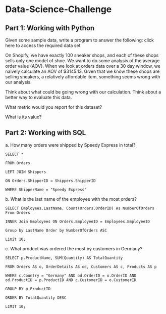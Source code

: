 # Data-Science-Challenge

## Part 1: Working with Python

Given some sample data, write a program to answer the following: click here to access the required data set

On Shopify, we have exactly 100 sneaker shops, and each of these shops sells only one model of shoe. We want to do some analysis of the average order value (AOV). When we look at orders data over a 30 day window, we naively calculate an AOV of $3145.13. Given that we know these shops are selling sneakers, a relatively affordable item, something seems wrong with our analysis. 

Think about what could be going wrong with our calculation. Think about a better way to evaluate this data. 

What metric would you report for this dataset?

What is its value?

## Part 2: Working with SQL

a.  How many orders were shipped by Speedy Express in total?

    SELECT *

    FROM Orders

    LEFT JOIN Shippers

    ON Orders.ShipperID = Shippers.ShipperID

    WHERE ShipperName = "Speedy Express"


b.	What is the last name of the employee with the most orders?

    SELECT Employees.LastName, Count(Orders.OrderID) As NumberOfOrders From Orders

    INNER Join Employees ON Orders.EmployeeID = Employees.EmployeeID

    Group by LastName Order by NumberOfOrders ASC

    Limit 10;


c.	What product was ordered the most by customers in Germany?

    SELECT p.ProductName, SUM(Quantity) AS TotalQuantity

    FROM Orders AS o, OrderDetails AS od, Customers AS c, Products AS p

    WHERE c.Country = "Germany" AND od.OrderID = o.OrderID AND od.ProductID = p.ProductID AND c.CustomerID = o.CustomerID

    GROUP BY p.ProductID

    ORDER BY TotalQuantity DESC

    LIMIT 10;


